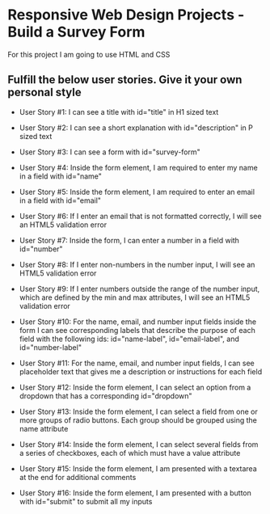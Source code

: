 # Responsive Web Design Projects - Build a Survey Form


For this project I am going to use HTML and CSS


## Fulfill the below user stories. Give it your own personal style

- User Story #1: I can see a title with id="title" in H1 sized text

- User Story #2: I can see a short explanation with id="description" in P sized text

- User Story #3: I can see a form with id="survey-form"

- User Story #4: Inside the form element, I am required to enter my name in a field with id="name"

- User Story #5: Inside the form element, I am required to enter an email in a field with id="email"

- User Story #6: If I enter an email that is not formatted correctly, I will see an HTML5 validation error

- User Story #7: Inside the form, I can enter a number in a field with id="number"

- User Story #8: If I enter non-numbers in the number input, I will see an HTML5 validation error

- User Story #9: If I enter numbers outside the range of the number input, which are defined by the min and max attributes, I will see an HTML5 validation error

- User Story #10: For the name, email, and number input fields inside the form I can see corresponding labels that describe the purpose of each field with the following ids: id="name-label", id="email-label", and id="number-label"

- User Story #11: For the name, email, and number input fields, I can see placeholder text that gives me a description or instructions for each field

- User Story #12: Inside the form element, I can select an option from a dropdown that has a corresponding id="dropdown"

- User Story #13: Inside the form element, I can select a field from one or more groups of radio buttons. Each group should be grouped using the name attribute

- User Story #14: Inside the form element, I can select several fields from a series of checkboxes, each of which must have a value attribute

- User Story #15: Inside the form element, I am presented with a textarea at the end for additional comments

- User Story #16: Inside the form element, I am presented with a button with id="submit" to submit all my inputs
